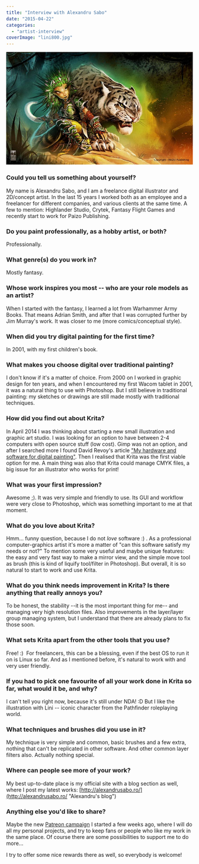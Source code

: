 ```yaml
---
title: "Interview with Alexandru Sabo"
date: "2015-04-22"
categories: 
  - "artist-interview"
coverImage: "lini800.jpg"
---
```


[![lini800](images/lini800.jpg)](https://krita.org/wp-content/uploads/2015/04/linifull.jpg)

### Could you tell us something about yourself?

My name is Alexandru Sabo, and I am a freelance digital illustrator and 2D/concept artist. In the last 15 years I worked both as an employee and a freelancer for different companies, and various clients at the same time. A few to mention: Highlander Studio, Crytek, Fantasy Flight Games and recently start to work for Paizo Publishing.

### Do you paint professionally, as a hobby artist, or both?

Professionally.

### What genre(s) do you work in?

Mostly fantasy.

### Whose work inspires you most -- who are your role models as an artist?

When I started with the fantasy, I learned a lot from Warhammer Army Books. That means Adrian Smith, and after that I was corrupted further by Jim Murray's work. It was closer to me (more comics/conceptual style).

### When did you try digital painting for the first time?

In 2001, with my first children's book.

### What makes you choose digital over traditional painting?

I don't know if it's a matter of choice. From 2000 on I worked in graphic design for ten years, and when I encountered my first Wacom tablet in 2001, it was a natural thing to use with Photoshop. But I still believe in traditional painting: my sketches or drawings are still made mostly with traditional techniques.

### How did you find out about Krita?

In April 2014 I was thinking about starting a new small illustration and graphic art studio. I was looking for an option to have between 2-4 computers with open source stuff (low cost). Gimp was not an option, and after I searched more I found David Revoy's article ["My hardware and software for digital painting"](http://www.davidrevoy.com/article218/guide-my-hardware-and-software-for-digital-painting). Then I realised that Krita was the first viable option for me. A main thing was also that Krita could manage CMYK files, a big issue for an illustrator who works for print!

### What was your first impression?

Awesome ;). It was very simple and friendly to use. Its GUI and workflow were very close to Photoshop, which was something important to me at that moment.

### What do you love about Krita?

Hmm... funny question, because I do not _love_ software :) . As a professional computer-graphics artist it's more a matter of "can this software satisfy my needs or not?" To mention some very useful and maybe unique features: the easy and very fast way to make a mirror view, and the simple move tool as brush (this is kind of liquify tool/filter in Photoshop). But overall, it is so natural to start to work and use Krita.

### What do you think needs improvement in Krita? Is there anything that really annoys you?

To be honest, the stability --it is the most important thing for me-- and managing very high resolution files. Also improvements in the layer/layer group managing system, but I understand that there are already plans to fix those soon.

### What sets Krita apart from the other tools that you use?

Free! :)  For freelancers, this can be a blessing, even if the best OS to run it on is Linux so far. And as I mentioned before, it's natural to work with and very user friendly.

### If you had to pick one favourite of all your work done in Krita so far, what would it be, and why?

I can't tell you right now, because it's still under NDA! :D But I like the illustration with Lini -- iconic character from the Pathfinder roleplaying world.

### What techniques and brushes did you use in it?

My technique is very simple and common, basic brushes and a few extra, nothing that can't be replicated in other software. And other common layer filters also. Actually nothing special.

### Where can people see more of your work?

My best up-to-date place is my official site with a blog section as well, where I post my latest works: [http://alexandrusabo.ro/](http://alexandrusabo.ro/ "Alexandru's blog")

### Anything else you'd like to share?

Maybe the new [Patreon campaign](https://www.patreon.com/alexandrusabo?u=280545 "Alexandru's Patreon") I started a few weeks ago, where I will do all my personal projects, and try to keep fans or people who like my work in the same place. Of course there are some possibilities to support me to do more...

I try to offer some nice rewards there as well, so everybody is welcome!
